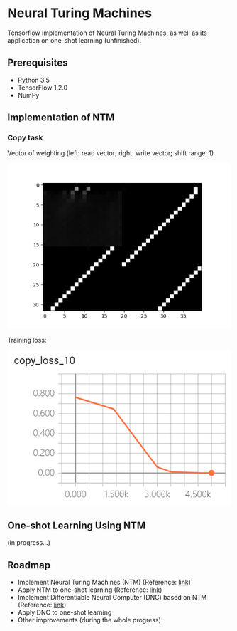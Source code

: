 # Neural Turing Machines

Tensorflow implementation of Neural Turing Machines, as well as its application on one-shot learning (unfinished).

## Prerequisites

* Python 3.5
* TensorFlow 1.2.0
* NumPy

## Implementation of NTM

### Copy task

Vector of weighting (left: read vector; right: write vector; shift range: 1)

![](images/copy_task_head.png)

Training loss:

![](images/copy_task_loss.png)

## One-shot Learning Using NTM

(in progress...)

## Roadmap

* Implement Neural Turing Machines (NTM) (Reference: [link](https://arxiv.org/abs/1410.5401))
* Apply NTM to one-shot learning (Reference: [link](https://arxiv.org/abs/1605.06065))
* Implement Differentiable Neural Computer (DNC) based on NTM (Reference: [link](https://www.nature.com/nature/journal/v538/n7626/abs/nature20101.html))
* Apply DNC to one-shot learning
* Other improvements (during the whole progress)